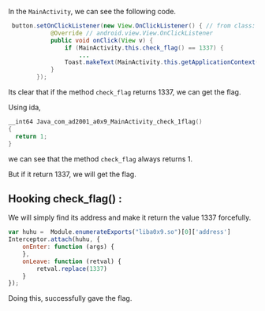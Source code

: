 In the `MainActivity`, we can see the following code.

```java
 button.setOnClickListener(new View.OnClickListener() { // from class: com.ad2001.a0x9.MainActivity.1
            @Override // android.view.View.OnClickListener
            public void onClick(View v) {
                if (MainActivity.this.check_flag() == 1337) {
                    ...
                Toast.makeText(MainActivity.this.getApplicationContext(), "Try again", 1).show();
            }
        });
```

Its clear that if the method `check_flag` returns 1337, we can get the flag.

Using ida,
```c
__int64 Java_com_ad2001_a0x9_MainActivity_check_1flag()
{
  return 1;
}
```
we can see that the method `check_flag` always returns 1.

But if it return 1337, we will get the flag.

## Hooking check_flag() :

We will simply find its address and make it return the value 1337 forcefully.

```javascript
var huhu =  Module.enumerateExports("liba0x9.so")[0]['address']
Interceptor.attach(huhu, {
    onEnter: function (args) {
    },
    onLeave: function (retval) {
        retval.replace(1337)
    }
});
```

Doing this, successfully gave the flag.
